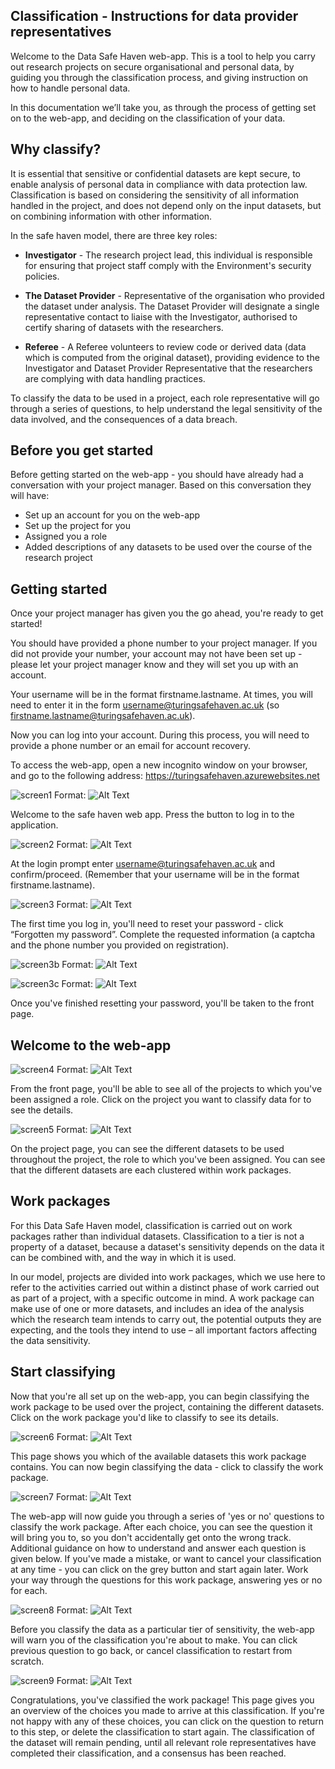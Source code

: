 ## Classification - Instructions for data provider representatives 

 

Welcome to the Data Safe Haven web-app. This is a tool to help you carry out research projects on secure organisational and personal data, by guiding you through the classification process, and giving instruction on how to handle personal data.

 

In this documentation we’ll take you, as through the process of getting set on to the web-app, and deciding on the classification of your data.

 

## Why classify?

 

It is essential that sensitive or confidential datasets are kept secure, to enable analysis of personal data in compliance with data protection law. Classification is based on considering the sensitivity of all information handled in the project, and does not depend only on the input datasets, but on combining information with other information.

 

In the safe haven model, there are three key roles:

 

* **Investigator** - The research project lead, this individual is responsible for ensuring that project staff comply with the Environment's security policies.

 

* **The Dataset Provider** - Representative of the organisation who provided the dataset under analysis. The Dataset Provider will designate a single representative contact to liaise with the Investigator, authorised to certify sharing of datasets with the researchers.

 

* **Referee** - A Referee volunteers to review code or derived data (data which is computed from the original dataset), providing evidence to the Investigator and Dataset Provider Representative that the researchers are complying with data handling practices.

 

To classify the data to be used in a project, each role representative will go through a series of questions, to help understand the legal sensitivity of the data involved, and the consequences of a data breach.

 

## Before you get started

 

Before getting started on the web-app - you should have already had a conversation with your project manager. Based on this conversation they will have:

 

* Set up an account for you on the web-app
* Set up the project for you
* Assigned you a role
* Added descriptions of any datasets to be used over the course of the research project
 

## Getting started


 
Once your project manager has given you the go ahead, you're ready to get started!


You should have provided a phone number to your project manager. If you did not provide your number, your account may not have been set up - please let your project manager know and they will set you up with an account. 


Your username will be in the format firstname.lastname. At times, you will need to enter it in the form username@turingsafehaven.ac.uk (so firstname.lastname@turingsafehaven.ac.uk).
  

Now you can log into your account. During this process, you will need to provide a phone number or an email for account recovery.
 

To access the web-app, open a new incognito window on your browser, and go to the following address: https://turingsafehaven.azurewebsites.net 

![screen1](https://user-images.githubusercontent.com/54804128/68021687-0f197300-fc9a-11e9-87d8-9a6dabe09ee5.png)
Format: ![Alt Text](url) 

 


Welcome to the safe haven web app. Press the button to log in to the application.

![screen2](https://user-images.githubusercontent.com/54804128/68021690-117bcd00-fc9a-11e9-9d4d-3f19a8ea4cec.png)
Format: ![Alt Text](url)  



 

At the login prompt enter username@turingsafehaven.ac.uk and confirm/proceed. (Remember that your username will be in the format firstname.lastname).

![screen3](https://user-images.githubusercontent.com/54804128/68021694-13de2700-fc9a-11e9-97bd-e4afa68e0540.png)
Format: ![Alt Text](url) 
 



The first time you log in, you'll need to reset your password - click “Forgotten my password”. Complete the requested information (a captcha and the phone number you provided on registration).

![screen3b](https://user-images.githubusercontent.com/54804128/68021738-2b1d1480-fc9a-11e9-9dc3-e13999415309.png)
Format: ![Alt Text](url)  

![screen3c](https://user-images.githubusercontent.com/54804128/68021732-26f0f700-fc9a-11e9-8cd6-a6668e68898b.png)
Format: ![Alt Text](url)  

 

Once you've finished resetting your password, you'll be taken to the front page.

 

## Welcome to the web-app

![screen4](https://user-images.githubusercontent.com/54804128/68021696-1476bd80-fc9a-11e9-9ec9-be9c39f1b452.png)
Format: ![Alt Text](url)  




From the front page, you'll be able to see all of the projects to which you've been assigned a role. Click on the project you want to classify data for to see the details.

![screen5](https://user-images.githubusercontent.com/54804128/68021702-15a7ea80-fc9a-11e9-868e-781eb5477ed7.png)
Format: ![Alt Text](url) 


 

On the project page, you can see the different datasets to be used throughout the project, the role to which you've been assigned. You can see that the different datasets are each clustered within work packages.

 

## Work packages

 

For this Data Safe Haven model, classification is carried out on work packages rather than individual datasets. Classification to a tier is not a property of a dataset, because a dataset's sensitivity depends on the data it can be combined with, and the way in which it is used.

 

In our model, projects are divided into work packages, which we use here to refer to the activities carried out within a distinct phase of work carried out as part of a project, with a specific outcome in mind. A work package can make use of one or more datasets, and includes an idea of the analysis which the research team intends to carry out, the potential outputs they are expecting, and the tools they intend to use – all important factors affecting the data sensitivity.

 

## Start classifying

 

Now that you're all set up on the web-app, you can begin classifying the work package to be used over the project, containing the different datasets. Click on the work package you'd like to classify to see its details.

![screen6](https://user-images.githubusercontent.com/54804128/68021708-180a4480-fc9a-11e9-9b16-2c3746126f1e.png)
Format: ![Alt Text](url) 


This page shows you which of the available datasets this work package contains. You can now begin classifying the data - click to classify the work package.
 
![screen7](https://user-images.githubusercontent.com/54804128/68021717-1f315280-fc9a-11e9-836b-a4ec10bab008.png)
Format: ![Alt Text](url) 



The web-app will now guide you through a series of 'yes or no' questions to classify the work package. After each choice, you can see the question it will bring you to, so you don't accidentally get onto the wrong track. Additional guidance on how to understand and answer each question is given below. If you've made a mistake, or want to cancel your classification at any time - you can click on the grey button and start again later. Work your way through the questions for this work package, answering yes or no for each.
 
![screen8](https://user-images.githubusercontent.com/54804128/68021720-20fb1600-fc9a-11e9-92ef-d9498e939812.png)
Format: ![Alt Text](url) 



Before you classify the data as a particular tier of sensitivity, the web-app will warn you of the classification you're about to make. You can click previous question to go back, or cancel classification to restart from scratch.

![screen9](https://user-images.githubusercontent.com/54804128/68021726-235d7000-fc9a-11e9-8221-5d0b8eeb35d9.png)
Format: ![Alt Text](url) 


Congratulations, you've classified the work package! This page gives you an overview of the choices you made to arrive at this classification. If you're not happy with any of these choices, you can click on the question to return to this step, or delete the classification to start again. The classification of the dataset will remain pending, until all relevant role representatives have completed their classification, and a consensus has been reached.
